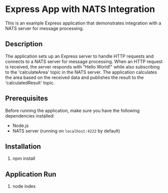 # Express App with NATS Integration

This is an example Express application that demonstrates integration with a NATS server for message processing.

## Description

The application sets up an Express server to handle HTTP requests and connects to a NATS server for message processing. When an HTTP request is received, the server responds with "Hello World!" while also subscribing to the 'calculateArea' topic in the NATS server. The application calculates the area based on the received data and publishes the result to the 'calculatedResult' topic.

## Prerequisites

Before running the application, make sure you have the following dependencies installed:

- Node.js
- NATS server (running on `localhost:4222` by default)

## Installation

1. npm install

## Application Run

1. node index

